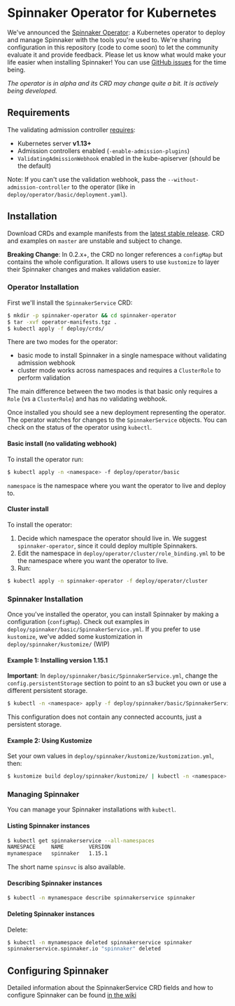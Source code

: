 # Spinnaker Operator for Kubernetes

We've announced the [Spinnaker Operator](https://blog.armory.io/spinnaker-operator/): a Kubernetes operator to deploy and manage Spinnaker with the tools you're used to. We're sharing configuration in this repository (code to come soon) to let the community evaluate it and provide feedback. 
Please let us know what would make your life easier when installing Spinnaker! You can use [GitHub issues](https://github.com/armory/spinnaker-operator/issues) for the time being.

*The operator is in alpha and its CRD may change quite a bit. It is actively being developed.*

## Requirements
The validating admission controller [requires](https://kubernetes.io/docs/reference/access-authn-authz/extensible-admission-controllers/#prerequisites):
- Kubernetes server **v1.13+**
- Admission controllers enabled (`-enable-admission-plugins`)
- `ValidatingAdmissionWebhook` enabled in the kube-apiserver (should be the default)

Note: If you can't use the validation webhook, pass the `--without-admission-controller` to the operator (like in `deploy/operator/basic/deployment.yaml`).

## Installation
Download CRDs and example manifests from the [latest stable release](https://github.com/armory/spinnaker-operator/releases).
CRD and examples on `master` are unstable and subject to change.

**Breaking Change**: In 0.2.x+, the CRD no longer references a `configMap` but contains the whole configuration. 
It allows users to use `kustomize` to layer their Spinnaker changes and makes validation easier.    

### Operator Installation

First we'll install the `SpinnakerService` CRD:

```bash
$ mkdir -p spinnaker-operator && cd spinnaker-operator
$ tar -xvf operator-manifests.tgz .
$ kubectl apply -f deploy/crds/
```

There are two modes for the operator:
- basic mode to install Spinnaker in a single namespace without validating admission webhook
- cluster mode works across namespaces and requires a `ClusterRole` to perform validation

The main difference between the two modes is that basic only requires a `Role` (vs a `ClusterRole`) and has no validating webhook.

Once installed you should see a new deployment representing the operator. The operator watches for changes to the `SpinnakerService` objects. You can check on the status of the operator using `kubectl`.

#### Basic install (no validating webhook)
To install the operator run:

```bash
$ kubectl apply -n <namespace> -f deploy/operator/basic
```

`namespace` is the namespace where you want the operator to live and deploy to.

#### Cluster install
To install the operator:
1. Decide which namespace the operator should live in. We suggest `spinnaker-operator`, since it could deploy multiple Spinnakers.
2. Edit the namespace in `deploy/operator/cluster/role_binding.yml` to be the namespace where you want the operator to live.
3. Run:

```bash
$ kubectl apply -n spinnaker-operator -f deploy/operator/cluster
```

### Spinnaker Installation

Once you've installed the operator, you can install Spinnaker by making a configuration (`configMap`). Check out examples in `deploy/spinnaker/basic/SpinnakerService.yml`. If you prefer to use `kustomize`, we've added some kustomization in `deploy/spinnaker/kustomize/` (WIP)


#### Example 1: Installing version 1.15.1

**Important**: In `deploy/spinnaker/basic/SpinnakerService.yml`, change the `config.persistentStorage` section to point to an s3 bucket you own or use a different persistent storage.


```bash
$ kubectl -n <namespace> apply -f deploy/spinnaker/basic/SpinnakerService.yml
```

This configuration does not contain any connected accounts, just a persistent storage.

#### Example 2: Using Kustomize

Set your own values in `deploy/spinnaker/kustomize/kustomization.yml`, then:


```bash
$ kustomize build deploy/spinnaker/kustomize/ | kubectl -n <namespace> apply -f -
```
 

### Managing Spinnaker

You can manage your Spinnaker installations with `kubectl`.

#### Listing Spinnaker instances
```bash
$ kubectl get spinnakerservice --all-namespaces
NAMESPACE     NAME        VERSION
mynamespace   spinnaker   1.15.1
```

The short name `spinsvc` is also available.

#### Describing Spinnaker instances
```bash
$ kubectl -n mynamespace describe spinnakerservice spinnaker
```

#### Deleting Spinnaker instances
Delete:
```bash
$ kubectl -n mynamespace deleted spinnakerservice spinnaker
spinnakerservice.spinnaker.io "spinnaker" deleted
```


## Configuring Spinnaker

Detailed information about the SpinnakerService CRD fields and how to configure Spinnaker can be found [in the wiki](https://github.com/armory/spinnaker-operator/wiki/SpinnakerService-CRD)


